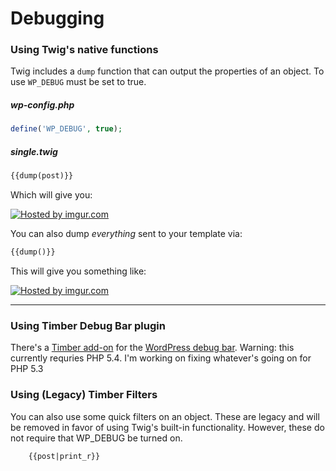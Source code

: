 # Debugging

### Using Twig's native functions
Twig includes a `dump` function that can output the properties of an object. To use `WP_DEBUG` must be set to true.

##### wp-config.php

```php
define('WP_DEBUG', true);
```

##### single.twig
```html
{{dump(post)}}
```

Which will give you:

<a href="http://imgur.com/5Xu53Fk"><img src="http://i.imgur.com/5Xu53Fk.png" title="Hosted by imgur.com"/></a>

You can also dump _everything_ sent to your template via:

```html
{{dump()}}
```

This will give you something like:

<a href="http://imgur.com/5ZD8VDd"><img src="http://i.imgur.com/5ZD8VDd.png" title="Hosted by imgur.com"/></a>

* * *

### Using Timber Debug Bar plugin
There's a [Timber add-on](http://wordpress.org/plugins/debug-bar-timber/) for the [WordPress debug bar](https://wordpress.org/plugins/debug-bar/). Warning: this currently requries PHP 5.4. I'm working on fixing whatever's going on for PHP 5.3

### Using (Legacy) Timber Filters
You can also use some quick filters on an object. These are legacy and will be removed in favor of using Twig's built-in functionality. However, these do not require that WP_DEBUG be turned on.
```html
	{{post|print_r}}
```
